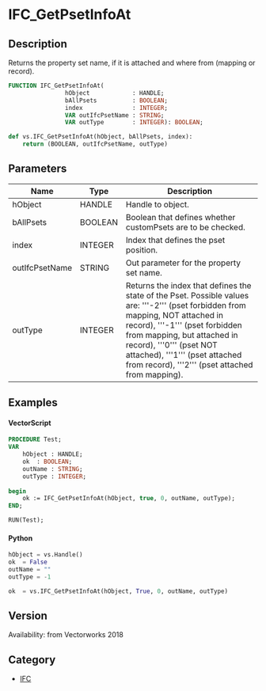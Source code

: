 # IFC_GetPsetInfoAt

## Description
Returns the property set name, if it is attached and where from (mapping or record).

```pascal
FUNCTION IFC_GetPsetInfoAt(
				hObject            : HANDLE;
				bAllPsets          : BOOLEAN;
				index              : INTEGER;
				VAR outIfcPsetName : STRING;
				VAR outType        : INTEGER): BOOLEAN;
```

```python
def vs.IFC_GetPsetInfoAt(hObject, bAllPsets, index):
    return (BOOLEAN, outIfcPsetName, outType)
```

## Parameters
|Name|Type|Description|
|---|---|---|
|hObject|HANDLE|Handle to object.|
|bAllPsets|BOOLEAN|Boolean that defines whether customPsets are to be checked.|
|index|INTEGER|Index that defines the pset position.|
|outIfcPsetName|STRING|Out parameter for the property set name.|
|outType|INTEGER|Returns the index that defines the state of the Pset. Possible values are: '''-2''' (pset forbidden from mapping, NOT attached in record), '''-1''' (pset forbidden from mapping, but attached in record), '''0''' (pset NOT attached), '''1''' (pset attached from record), '''2''' (pset attached from mapping).|

## Examples
#### VectorScript ####
```pascal
PROCEDURE Test;
VAR
	hObject : HANDLE;
	ok 	: BOOLEAN;
	outName	: STRING;
	outType	: INTEGER;
	
begin
	ok := IFC_GetPsetInfoAt(hObject, true, 0, outName, outType);
END;

RUN(Test);
```
#### Python ####
```python
hObject	= vs.Handle()
ok	= False
outName	= ""
outType	= -1

ok	= vs.IFC_GetPsetInfoAt(hObject, True, 0, outName, outType)
```

## Version
Availability: from Vectorworks 2018

## Category
* [IFC](../Categories/IFC.md)

